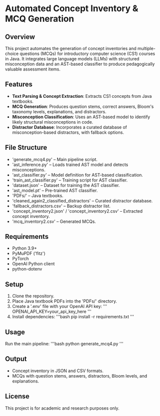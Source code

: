 # Automated Concept Inventory & MCQ Generation

## Overview
This project automates the generation of concept inventories and multiple-choice questions (MCQs) for introductory computer science (CS1) courses in Java. It integrates large language models (LLMs) with structured misconception data and an AST-based classifier to produce pedagogically valuable assessment items.

## Features
- **Text Parsing & Concept Extraction**: Extracts CS1 concepts from Java textbooks.
- **MCQ Generation**: Produces question stems, correct answers, Bloom's taxonomy levels, explanations, and distractors.
- **Misconception Classification**: Uses an AST-based model to identify likely structural misconceptions in code.
- **Distractor Database**: Incorporates a curated database of misconception-based distractors, with fallback options.

## File Structure
- 'generate_mcq4.py' – Main pipeline script.
- 'ast_inference.py' – Loads trained AST model and detects misconceptions.
- 'ast_classifier.py' – Model definition for AST-based classification.
- 'train_ast_classifier.py' – Training script for AST classifier.
- 'dataset.json' – Dataset for training the AST classifier.
- 'ast_model.pt' – Pre-trained AST classifier.
- 'PDFs/' – Java textbooks.
- 'cleaned_again2_classified_distractors' – Curated distractor database.
- 'fallback_distractors.csv' – Backup distractor list.
- 'concept_inventory2.json' / 'concept_inventory2.csv' – Extracted concept inventory.
- 'mcq_inventory2.csv' – Generated MCQs.

## Requirements
- Python 3.9+
- PyMuPDF ('fitz')
- PyTorch
- OpenAI Python client
- python-dotenv

## Setup
1. Clone the repository.
2. Place Java textbook PDFs into the 'PDFs/' directory.
3. Create a '.env' file with your OpenAI API key:
   '''
   OPENAI_API_KEY=your_api_key_here
   '''
4. Install dependencies:
   '''bash
   pip install -r requirements.txt
   '''

## Usage
Run the main pipeline:
'''bash
python generate_mcq4.py
'''

## Output
- Concept inventory in JSON and CSV formats.
- MCQs with question stems, answers, distractors, Bloom levels, and explanations.

## License
This project is for academic and research purposes only.
